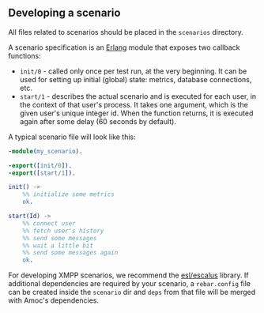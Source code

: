 ## Developing a scenario

All files related to scenarios should be placed in the `scenarios` directory.

A scenario specification is an [Erlang](http://www.erlang.org/) module that
exposes two callback functions:
- ``init/0`` - called only once per test run, at the very beginning.
It can be used for setting up initial (global) state: metrics, database
connections, etc.
- ``start/1`` - describes the actual scenario and is executed for
each user, in the context of that user's process.
It takes one argument, which is the given user's unique integer id.
When the function returns, it is executed again after some delay (60 seconds by default).

A typical scenario file will look like this:

```erlang
-module(my_scenario).

-export([init/0]).
-export([start/1]).

init() ->
    %% initialize some metrics
    ok.

start(Id) ->
    %% connect user
    %% fetch user's history
    %% send some messages
    %% wait a little bit
    %% send some messages again
    ok.
```

For developing XMPP scenarios, we recommend the
[esl/escalus](https://github.com/esl/escalus) library.
If additional dependencies are required by your scenario,
a `rebar.config` file can be created inside the `scenario` dir
and `deps` from that file will be merged with Amoc's dependencies.
